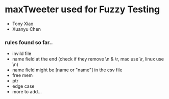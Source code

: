# maxTweeter used for Fuzzy Testing
* Tony Xiao
* Xuanyu Chen

### rules found so far..
* invild file
* name field at the end (check if they remove \n & \r, mac use \r, linux use \n)
* name field might be [name or "name"] in the csv file
* free mem
* ptr
* edge case
* more to add...
